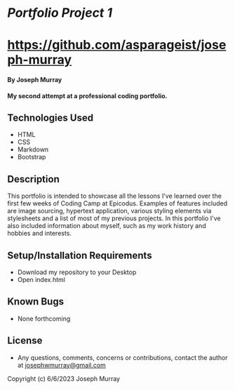 # _Portfolio Project 1_

# https://github.com/asparageist/joseph-murray

#### By Joseph Murray

#### My second attempt at a professional coding portfolio.

## Technologies Used

- HTML
- CSS
- Markdown
- Bootstrap

## Description

This portfolio is intended to showcase all the lessons I've learned over the first few weeks of Coding Camp at Epicodus. Examples of features included are image sourcing, hypertext application, various styling elements via stylesheets and a list of most of my previous projects. In this portfolio I've also included information about myself, such as my work history and hobbies and interests.

## Setup/Installation Requirements

- Download my repository to your Desktop
- Open index.html

## Known Bugs

- None forthcoming

## License

- Any questions, comments, concerns or contributions, contact the author at josephwmurray@gmail.com

Copyright (c) 6/6/2023 Joseph Murray
